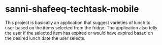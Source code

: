 # sanni-shafeeq-techtask-mobile
This project is basically an application that  suggest varieties of lunch to user based on the items selected from the fridge. The application also tells the user if the selected item has expired or would have expired based on the desired lunch date the user selects. 
